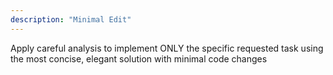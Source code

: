 ```yaml
---
description: "Minimal Edit"
---
```


Apply careful analysis to implement ONLY the specific requested task using the most concise, elegant solution with minimal code changes